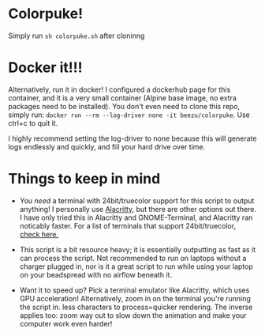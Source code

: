 # Colorpuke!

Simply run `sh colorpuke.sh` after cloninng

# Docker it!!!

Alternatively, run it in docker! I configured a dockerhub page for this container, and it is a very small container (Alpine base image, no extra packages need to be installed). You don't even need to clone this repo, simply run:
`docker run --rm --log-driver none -it beezu/colorpuke`. Use ctrl+c to quit it.

I highly recommend setting the log-driver to none because this will generate logs endlessly and quickly, and fill your hard drive over time.

# Things to keep in mind

- You *need* a terminal with 24bit/truecolor support for this script to output anything! I personally use [Alacritty](https://github.com/jwilm/alacritty), but there are other options out there. I have only tried this in Alacritty and GNOME-Terminal, and Alacritty ran noticably faster. For a list of terminals that support 24bit/truecolor, [check here.](https://gist.github.com/XVilka/8346728#here-are-terminals-discussions)

- This script is a bit resource heavy; it is essentially outputting as fast as it can process the script. Not recommended to run on laptops without a charger plugged in, nor is it a great script to run while using your laptop on your beadspread with no airflow beneath it.

- Want it to speed up? Pick a terminal emulator like Alacritty, which uses GPU acceleration! Alternatively, zoom in on the terminal you're running the script in. less characters to process=quicker rendering. The inverse applies too: zoom way out to slow down the animation and make your computer work even harder!
